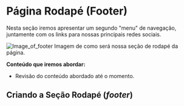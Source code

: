 # Página Rodapé (Footer)

Nesta seção iremos apresentar um segundo "menu" de navegação, 
juntamente com os links para nossas principais redes sociais.

![Image_of_footer]()
Imagem de como será nossa seção de rodapé da página.

**Conteúdo que iremos abordar:**

  - Revisão do conteúdo abordado até o momento.

## Criando a Seção Rodapé (_footer_)
